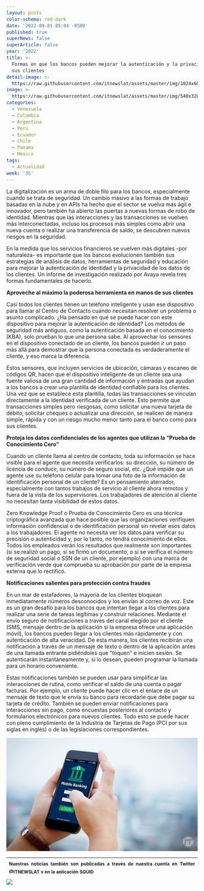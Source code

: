 ```yaml
---
layout: posts
color-schema: red-dark
date: '2022-09-01 05:04 -0500'
published: true
superNews: false
superArticle: false
year: '2022'
title: >-
  Formas en que los bancos pueden mejorar la autenticación y la privacidad de
  sus clientes
detail-image: >-
  https://raw.githubusercontent.com/itnewslat/assets/master/img/1024x680/Autenticacion-g.jpg
image: >-
  https://raw.githubusercontent.com/itnewslat/assets/master/img/540x320/Autenticacion-p.jpg
categories:
  - Venezuela
  - Colombia
  - Argentina
  - Perú
  - Ecuador
  - Chile
  - Panama
  - Mexico
tags:
  - Actualidad
week: '35'
---
```

La digitalización es un arma de doble filo para los bancos, especialmente cuando se trata de seguridad. Un cambio masivo a las formas de trabajo basadas en la nube y en APIs ha hecho que el sector se vuelva más ágil e innovador, pero también ha abierto las puertas a nuevas formas de robo de identidad. Mientras que las interacciones y las transacciones se vuelven más interconectadas, incluso los procesos más simples como abrir una nueva cuenta o realizar una transferencia de saldo, se descubren nuevos riesgos en la seguridad.
 
En la medida que los servicios financieros se vuelven más digitales -por naturaleza- es importante que los bancos evolucionen también sus estrategias de análisis de datos, herramientas de seguridad y educación para mejorar la autenticación de identidad y la privacidad de los datos de los clientes. Un informe de investigación realizado por Avaya revela tres formas fundamentales de hacerlo.
 
**Aproveche al máximo la poderosa herramienta en manos de sus clientes**
 
Casi todos los clientes tienen un teléfono inteligente y usan ese dispositivo para llamar al Centro de Contacto cuando necesitan resolver un problema o asunto complicado. ¿Ha pensado en qué se puede hacer con este dispositivo para mejorar la autenticación de identidad? Los métodos de seguridad más antiguos, como la autenticación basada en el conocimiento (KBA), solo prueban lo que una persona sabe. Al aprovechar los sensores en el dispositivo conectado de un cliente, los bancos pueden ir un paso más allá para demostrar que la persona conectada es verdaderamente el cliente, y eso marca la diferencia.
 
Estos sensores, que incluyen servicios de ubicación, cámaras y escaneo de códigos QR, hacen que el dispositivo inteligente de un cliente sea una fuente valiosa de una gran cantidad de información y entradas que ayudan a los bancos a crear una plantilla de identidad confiable para los clientes. Una vez que se establece esta plantilla, todas las transacciones se vinculan directamente a la identidad verificada de un cliente. Esto permite que transacciones simples pero riesgosas, como solicitar una nueva tarjeta de débito, solicitar cheques o actualizar una dirección, se realicen de manera simple, rápida y con un riesgo mucho menor tanto para el banco como para sus clientes.
 
**Proteja los datos confidenciales de los agentes que utilizan la “Prueba de Conocimiento Cero”**
 
Cuando un cliente llama al centro de contacto, toda su información se hace visible para el agente que necesita verificarlos: su dirección, su número de licencia de conducir, su número de seguro social, etc. ¿Qué impide que un agente use su teléfono celular para tomar una foto de la información de identificación personal de un cliente? Es un pensamiento aterrador, especialmente con tantos trabajos de servicio al cliente ahora remotos y fuera de la vista de los supervisores. Los trabajadores de atención al cliente no necesitan tanta visibilidad de estos datos.
 
Zero Knowledge Proof o Prueba de Conocimiento Cero es una técnica criptográfica avanzada que hace posible que las organizaciones verifiquen información confidencial o de identificación personal sin revelar esos datos a los trabajadores. El agente no necesita ver los datos para verificar su precisión o autenticidad y, por lo tanto, no tendrá conocimiento de ellos. Todos los empleados verán los resultados que realmente son importantes (si se realizó un pago, si se firmó un documento, o si se verifica el número de seguridad social o SSN de un cliente, por ejemplo) con una marca de verificación verde que comprueba su aprobación por parte de la empresa externa que lo rectificó.
 
**Notificaciones salientes para protección contra fraudes**
 
En un mar de estafadores, la mayoría de los clientes bloquean inmediatamente números desconocidos y los envían al correo de voz. Este es un gran desafío para los bancos que intentan llegar a los clientes para realizar una serie de tareas legítimas y construir relaciones. Mediante el envío seguro de notificaciones a través del canal elegido por el cliente (SMS, mensaje dentro de la aplicación si la empresa ofrece una aplicación móvil), los bancos pueden llegar a los clientes más rápidamente y con autenticación de alta veracidad. De esta manera, los clientes recibirán una notificación a través de un mensaje de texto o dentro de la aplicación antes de una llamada entrante pidiéndoles que "toquen" e inicien sesión. Se autenticarán instantáneamente y, si lo desean, pueden programar la llamada para un horario conveniente.
 
Estas notificaciones también se pueden usar para simplificar las interacciones de rutina, como verificar el saldo de una cuenta o pagar facturas. Por ejemplo, un cliente puede hacer clic en el enlace de un mensaje de texto que le envía su banco para recordarle que debe pagar su tarjeta de crédito. También se pueden enviar notificaciones para interacciones sin pago, como encuestas posteriores al contacto y formularios electrónicos para nuevos clientes. Todo esto se puede hacer con pleno cumplimiento de la Industria de Tarjetas de Pago (PCI por sus siglas en inglés) o de las legislaciones correspondientes.

![](https://raw.githubusercontent.com/itnewslat/assets/master/img/540x320/Autenticacion-p.jpg)

<table style="height: 42px;" width="569">
<tbody>
<tr>
<td style="text-align: justify;"><sub><strong>Nuestras noticias también son publicadas a través de nuestra cuenta en Twitter <a href="https://twitter.com/itnewslat?lang=es">@ITNEWSLAT</a> y en la aplicación <a href="https://squidapp.co/en/">SQUID</a></strong></sub></td>
</tr>
</tbody>
</table>

<img src="https://tracker.metricool.com/c3po.jpg?hash=56f88a41e39ab42c063cc51676587a04"/>